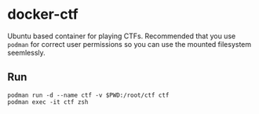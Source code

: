# docker-ctf
Ubuntu based container for playing CTFs. Recommended that you use `podman` for correct user permissions so you can use the mounted filesystem seemlessly.

## Run
```
podman run -d --name ctf -v $PWD:/root/ctf ctf
podman exec -it ctf zsh
```
